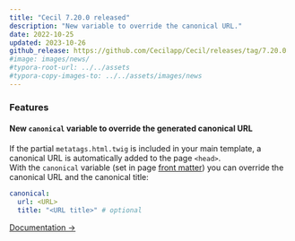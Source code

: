 ```yaml
---
title: "Cecil 7.20.0 released"
description: "New variable to override the canonical URL."
date: 2022-10-25
updated: 2023-10-26
github_release: https://github.com/Cecilapp/Cecil/releases/tag/7.20.0
#image: images/news/
#typora-root-url: ../../assets
#typora-copy-images-to: ../../assets/images/news
---
```


### Features

#### New `canonical` variable to override the generated canonical URL

If the partial `metatags.html.twig` is included in your main template, a canonical URL is automatically added to the page `<head>`.  
With the `canonical` variable (set in page [front matter](/documentation/content/#front-matter)) you can override the canonical URL and the canonical title:

```yaml
canonical:
  url: <URL>
  title: "<URL title>" # optional
```

[Documentation →](/documentation/configuration/#metatags-options-and-front-matter)
